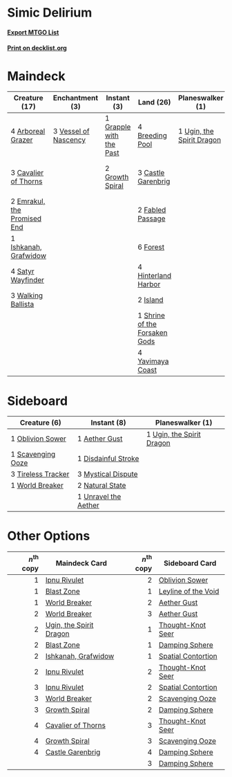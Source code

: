 # Simic Delirium

#### [Export MTGO List](../collection/Simic%20Delirium/Simic%20Delirium.txt)
#### [Print on decklist.org](http://decklist.org/?deckmain=4%09Arboreal%20Grazer%0A4%09Breeding%20Pool%0A3%09Castle%20Garenbrig%0A3%09Cavalier%20of%20Thorns%0A2%09Emrakul,%20the%20Promised%20End%0A2%09Fabled%20Passage%0A6%09Forest%0A1%09Grapple%20with%20the%20Past%0A2%09Growth%20Spiral%0A4%09Hinterland%20Harbor%0A1%09Ishkanah,%20Grafwidow%0A2%09Island%0A2%09Nissa's%20Pilgrimage%0A4%09Satyr%20Wayfinder%0A1%09Shrine%20of%20the%20Forsaken%20Gods%0A4%09Traverse%20the%20Ulvenwald%0A1%09Ugin,%20the%20Spirit%20Dragon%0A4%09Uro,%20Titan%20of%20Nature's%20Wrath%0A3%09Vessel%20of%20Nascency%0A3%09Walking%20Ballista%0A4%09Yavimaya%20Coast&deckside=1%09Aether%20Gust%0A1%09Disdainful%20Stroke%0A3%09Mystical%20Dispute%0A2%09Natural%20State%0A1%09Oblivion%20Sower%0A1%09Scavenging%20Ooze%0A3%09Tireless%20Tracker%0A1%09Ugin,%20the%20Spirit%20Dragon%0A1%09Unravel%20the%20Aether%0A1%09World%20Breaker)
# Maindeck

|                                            Creature (17)                                             |                                        Enchantment (3)                                        |                                           Instant (3)                                            |                                               Land (26)                                                |                                          Planeswalker (1)                                          |                                            Sorcery (6)                                            |         Unknown (4)          |
|------------------------------------------------------------------------------------------------------|-----------------------------------------------------------------------------------------------|--------------------------------------------------------------------------------------------------|--------------------------------------------------------------------------------------------------------|----------------------------------------------------------------------------------------------------|---------------------------------------------------------------------------------------------------|------------------------------|
|4 [Arboreal Grazer](http://gatherer.wizards.com/Pages/Card/Details.aspx?multiverseid=461076)          |3 [Vessel of Nascency](http://gatherer.wizards.com/Pages/Card/Details.aspx?multiverseid=442182)|1 [Grapple with the Past](http://gatherer.wizards.com/Pages/Card/Details.aspx?multiverseid=451103)|4 [Breeding Pool](http://gatherer.wizards.com/Pages/Card/Details.aspx?multiverseid=97088)               |1 [Ugin, the Spirit Dragon](http://gatherer.wizards.com/Pages/Card/Details.aspx?multiverseid=391948)|2 [Nissa's Pilgrimage](http://gatherer.wizards.com/Pages/Card/Details.aspx?multiverseid=433087)    |4 Uro, Titan of Nature's Wrath|
|3 [Cavalier of Thorns](http://gatherer.wizards.com/Pages/Card/Details.aspx?multiverseid=466921)       |                                                                                               |2 [Growth Spiral](http://gatherer.wizards.com/Pages/Card/Details.aspx?multiverseid=457322)        |3 [Castle Garenbrig](http://gatherer.wizards.com/Pages/Card/Details.aspx?multiverseid=473202)           |                                                                                                    |4 [Traverse the Ulvenwald](http://gatherer.wizards.com/Pages/Card/Details.aspx?multiverseid=409998)|                              |
|2 [Emrakul, the Promised End](http://gatherer.wizards.com/Pages/Card/Details.aspx?multiverseid=414295)|                                                                                               |                                                                                                  |2 [Fabled Passage](http://gatherer.wizards.com/Pages/Card/Details.aspx?multiverseid=473206)             |                                                                                                    |                                                                                                   |                              |
|1 [Ishkanah, Grafwidow](http://gatherer.wizards.com/Pages/Card/Details.aspx?multiverseid=414463)      |                                                                                               |                                                                                                  |6 [Forest](http://gatherer.wizards.com/Pages/Card/Details.aspx?multiverseid=439860)                     |                                                                                                    |                                                                                                   |                              |
|4 [Satyr Wayfinder](http://gatherer.wizards.com/Pages/Card/Details.aspx?multiverseid=378508)          |                                                                                               |                                                                                                  |4 [Hinterland Harbor](http://gatherer.wizards.com/Pages/Card/Details.aspx?multiverseid=443128)          |                                                                                                    |                                                                                                   |                              |
|3 [Walking Ballista](http://gatherer.wizards.com/Pages/Card/Details.aspx?multiverseid=423848)         |                                                                                               |                                                                                                  |2 [Island](http://gatherer.wizards.com/Pages/Card/Details.aspx?multiverseid=439857)                     |                                                                                                    |                                                                                                   |                              |
|                                                                                                      |                                                                                               |                                                                                                  |1 [Shrine of the Forsaken Gods](http://gatherer.wizards.com/Pages/Card/Details.aspx?multiverseid=402034)|                                                                                                    |                                                                                                   |                              |
|                                                                                                      |                                                                                               |                                                                                                  |4 [Yavimaya Coast](http://gatherer.wizards.com/Pages/Card/Details.aspx?multiverseid=129810)             |                                                                                                    |                                                                                                   |                              |


# Sideboard

|                                        Creature (6)                                         |                                          Instant (8)                                          |                                          Planeswalker (1)                                          |
|---------------------------------------------------------------------------------------------|-----------------------------------------------------------------------------------------------|----------------------------------------------------------------------------------------------------|
|1 [Oblivion Sower](http://gatherer.wizards.com/Pages/Card/Details.aspx?multiverseid=401972)  |1 [Aether Gust](http://gatherer.wizards.com/Pages/Card/Details.aspx?multiverseid=466796)       |1 [Ugin, the Spirit Dragon](http://gatherer.wizards.com/Pages/Card/Details.aspx?multiverseid=391948)|
|1 [Scavenging Ooze](http://gatherer.wizards.com/Pages/Card/Details.aspx?multiverseid=420783) |1 [Disdainful Stroke](http://gatherer.wizards.com/Pages/Card/Details.aspx?multiverseid=420705) |                                                                                                    |
|3 [Tireless Tracker](http://gatherer.wizards.com/Pages/Card/Details.aspx?multiverseid=409997)|3 [Mystical Dispute](http://gatherer.wizards.com/Pages/Card/Details.aspx?multiverseid=473020)  |                                                                                                    |
|1 [World Breaker](http://gatherer.wizards.com/Pages/Card/Details.aspx?multiverseid=407636)   |2 [Natural State](http://gatherer.wizards.com/Pages/Card/Details.aspx?multiverseid=407646)     |                                                                                                    |
|                                                                                             |1 [Unravel the Aether](http://gatherer.wizards.com/Pages/Card/Details.aspx?multiverseid=378515)|                                                                                                    |


# Other Options

|*n*<sup>th</sup> copy|                                          Maindeck Card                                           |*n*<sup>th</sup> copy|                                        Sideboard Card                                        |
|--------------------:|--------------------------------------------------------------------------------------------------|--------------------:|----------------------------------------------------------------------------------------------|
|                    1|[Ipnu Rivulet](http://gatherer.wizards.com/Pages/Card/Details.aspx?multiverseid=430869)           |                    2|[Oblivion Sower](http://gatherer.wizards.com/Pages/Card/Details.aspx?multiverseid=401972)     |
|                    1|[Blast Zone](http://gatherer.wizards.com/Pages/Card/Details.aspx?multiverseid=461171)             |                    1|[Leyline of the Void](http://gatherer.wizards.com/Pages/Card/Details.aspx?multiverseid=107682)|
|                    1|[World Breaker](http://gatherer.wizards.com/Pages/Card/Details.aspx?multiverseid=407636)          |                    2|[Aether Gust](http://gatherer.wizards.com/Pages/Card/Details.aspx?multiverseid=466796)        |
|                    2|[World Breaker](http://gatherer.wizards.com/Pages/Card/Details.aspx?multiverseid=407636)          |                    3|[Aether Gust](http://gatherer.wizards.com/Pages/Card/Details.aspx?multiverseid=466796)        |
|                    2|[Ugin, the Spirit Dragon](http://gatherer.wizards.com/Pages/Card/Details.aspx?multiverseid=391948)|                    1|[Thought-Knot Seer](http://gatherer.wizards.com/Pages/Card/Details.aspx?multiverseid=407519)  |
|                    2|[Blast Zone](http://gatherer.wizards.com/Pages/Card/Details.aspx?multiverseid=461171)             |                    1|[Damping Sphere](http://gatherer.wizards.com/Pages/Card/Details.aspx?multiverseid=443101)     |
|                    2|[Ishkanah, Grafwidow](http://gatherer.wizards.com/Pages/Card/Details.aspx?multiverseid=414463)    |                    1|[Spatial Contortion](http://gatherer.wizards.com/Pages/Card/Details.aspx?multiverseid=407518) |
|                    2|[Ipnu Rivulet](http://gatherer.wizards.com/Pages/Card/Details.aspx?multiverseid=430869)           |                    2|[Thought-Knot Seer](http://gatherer.wizards.com/Pages/Card/Details.aspx?multiverseid=407519)  |
|                    3|[Ipnu Rivulet](http://gatherer.wizards.com/Pages/Card/Details.aspx?multiverseid=430869)           |                    2|[Spatial Contortion](http://gatherer.wizards.com/Pages/Card/Details.aspx?multiverseid=407518) |
|                    3|[World Breaker](http://gatherer.wizards.com/Pages/Card/Details.aspx?multiverseid=407636)          |                    2|[Scavenging Ooze](http://gatherer.wizards.com/Pages/Card/Details.aspx?multiverseid=420783)    |
|                    3|[Growth Spiral](http://gatherer.wizards.com/Pages/Card/Details.aspx?multiverseid=457322)          |                    2|[Damping Sphere](http://gatherer.wizards.com/Pages/Card/Details.aspx?multiverseid=443101)     |
|                    4|[Cavalier of Thorns](http://gatherer.wizards.com/Pages/Card/Details.aspx?multiverseid=466921)     |                    3|[Thought-Knot Seer](http://gatherer.wizards.com/Pages/Card/Details.aspx?multiverseid=407519)  |
|                    4|[Growth Spiral](http://gatherer.wizards.com/Pages/Card/Details.aspx?multiverseid=457322)          |                    3|[Scavenging Ooze](http://gatherer.wizards.com/Pages/Card/Details.aspx?multiverseid=420783)    |
|                    4|[Castle Garenbrig](http://gatherer.wizards.com/Pages/Card/Details.aspx?multiverseid=473202)       |                    4|[Damping Sphere](http://gatherer.wizards.com/Pages/Card/Details.aspx?multiverseid=443101)     |
|                     |                                                                                                  |                    3|[Damping Sphere](http://gatherer.wizards.com/Pages/Card/Details.aspx?multiverseid=443101)     |

